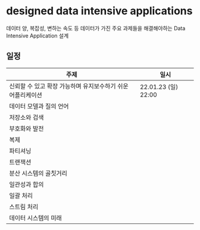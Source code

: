 # designed data intensive applications
데이터 양, 복잡성, 변하는 속도 등 데이터가 가진 주요 과제들을 해결해야하는 Data Intensive Application 설계

## 일정
|주제|일시|
|---|---|
|신뢰할 수 있고 확장 가능하며 유지보수하기 쉬운 어플리케이션|22.01.23 (일) 22:00|
|데이터 모델과 질의 언어| |
|저장소와 검색| |
|부호화와 발전|| 
|복제||
|파티셔닝||
|트랜잭션||
|분산 시스템의 골칫거리||
|일관성과 합의||
|일괄 처리||
|스트림 처리||
|데이터 시스템의 미래||

